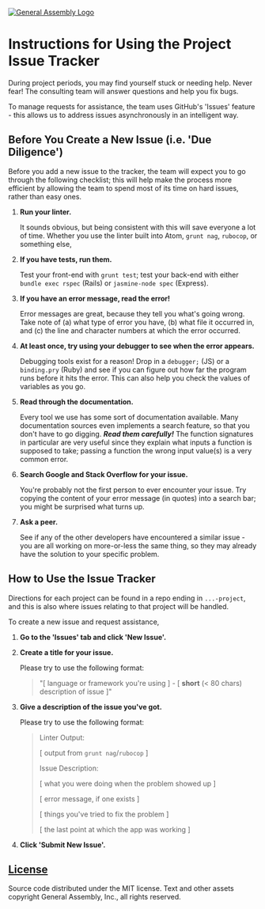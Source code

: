 [![General Assembly Logo](https://camo.githubusercontent.com/1a91b05b8f4d44b5bbfb83abac2b0996d8e26c92/687474703a2f2f692e696d6775722e636f6d2f6b6538555354712e706e67)](https://generalassemb.ly/education/web-development-immersive)

# Instructions for Using the Project Issue Tracker

During project periods, you may find yourself stuck or needing help.
Never fear! The consulting team will answer questions and help you fix bugs.

To manage requests for assistance, the team uses GitHub's 'Issues' feature -
this allows us to address issues asynchronously in an intelligent way.

## Before You Create a New Issue (i.e. 'Due Diligence')

Before you add a new issue to the tracker,
the team will expect you to go through the following checklist;
this will help make the process more efficient
by allowing the team to spend most of its time on hard issues,
rather than easy ones.

1.  **Run your linter.**

    It sounds obvious,
    but being consistent with this will save everyone a lot of time.
    Whether you use the linter built into Atom, `grunt nag`, `rubocop`,
    or something else,

1.  **If you have tests, run them.**

    Test your front-end with `grunt test`; test your back-end with either
    `bundle exec rspec` (Rails) or `jasmine-node spec` (Express).

1.  **If you have an error message, read the error!**

    Error messages are great, because they tell you what's going wrong.
    Take note of
    (a) what type of error you have,
    (b) what file it occurred in, and
    (c) the line and character numbers at which the error occurred.

1.  **At least once, try using your debugger to see when the error appears.**

    Debugging tools exist for a reason! Drop in a `debugger;` (JS)
    or a `binding.pry` (Ruby) and see if you can figure out
    how far the program runs before it hits the error.
    This can also help you check the values of variables as you go.

1.  **Read through the documentation.**

    Every tool we use has some sort of documentation available.
    Many documentation sources even implements a search feature,
    so that you don't have to go digging. _**Read them carefully!**_
    The function signatures in particular are very useful
    since they explain what inputs a function is supposed to take;
    passing a function the wrong input value(s) is a very common error.

1.  **Search Google and Stack Overflow for your issue.**

    You're probably not the first person to ever encounter your issue.
    Try copying the content of your error message (in quotes) into a search bar;
    you might be surprised what turns up.

1.  **Ask a peer.**

    See if any of the other developers have encountered a similar issue -
    you are all working on more-or-less the same thing,
    so they may already have the solution to your specific problem.

## How to Use the Issue Tracker

Directions for each project can be found in a repo ending in `...-project`,
and this is also where issues relating to that project will be handled.

To create a new issue and request assistance,

1.  **Go to the 'Issues' tab and click 'New Issue'.**

1.  **Create a title for your issue.**

    Please try to use the following format:

    > "\[ language or framework you're using \] -
    > \[ **short** (< 80 chars) description of issue \]"

1.  **Give a description of the issue you've got.**

    Please try to use the following format:

    > Linter Output:
    >
    > \[ output from `grunt nag`/`rubocop` \]
    >
    > Issue Description:
    >
    > \[ what you were doing when the problem showed up \]
    >
    > \[ error message, if one exists \]
    >
    > \[ things you've tried to fix the problem \]
    >
    > \[ the last point at which the app was working \]
    >

1.  **Click 'Submit New Issue'.**

## [License](LICENSE)

Source code distributed under the MIT license. Text and other assets copyright
General Assembly, Inc., all rights reserved.
